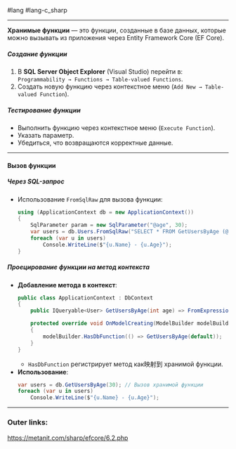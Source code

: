 #lang #lang-c_sharp 

---
**Хранимые функции** — это функции, созданные в базе данных, которые можно вызывать из приложения через Entity Framework Core (EF Core).

##### Создание функции
  1. В **SQL Server Object Explorer** (Visual Studio) перейти в:  
     `Programmability → Functions → Table-valued Functions`.
  2. Создать новую функцию через контекстное меню (`Add New → Table-valued Function`).

##### Тестирование функции
  - Выполнить функцию через контекстное меню (`Execute Function`).
  - Указать параметр.
  - Убедиться, что возвращаются корректные данные.

---
#### Вызов функции
##### **Через SQL-запрос**
- Использование `FromSqlRaw` для вызова функции:
  ```csharp
  using (ApplicationContext db = new ApplicationContext())
  {
      SqlParameter param = new SqlParameter("@age", 30);
      var users = db.Users.FromSqlRaw("SELECT * FROM GetUsersByAge (@age)", param).ToList();
      foreach (var u in users)
          Console.WriteLine($"{u.Name} - {u.Age}");
  }
  ```

##### **Проецирование функции на метод контекста**
- **Добавление метода в контекст**:
  ```csharp
  public class ApplicationContext : DbContext
  {
      public IQueryable<User> GetUsersByAge(int age) => FromExpression(() => GetUsersByAge(age));

      protected override void OnModelCreating(ModelBuilder modelBuilder)
      {
          modelBuilder.HasDbFunction(() => GetUsersByAge(default));
      }
  }
  ```
  - `HasDbFunction` регистрирует метод как映射到 хранимой функции.
- **Использование**:
  ```csharp
  var users = db.GetUsersByAge(30); // Вызов хранимой функции
  foreach (var u in users)
      Console.WriteLine($"{u.Name} - {u.Age}");
  ```

---
### Outer links:
https://metanit.com/sharp/efcore/6.2.php